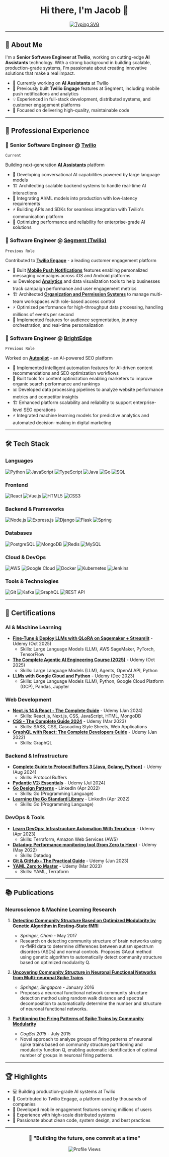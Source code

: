 <div align="center">

# Hi there, I'm Jacob 👋

[![Typing SVG](https://readme-typing-svg.herokuapp.com?font=Fira+Code&weight=500&size=24&pause=1000&color=2E9EF7&center=true&vCenter=true&width=600&lines=Senior+Software+Engineer+%40+Twilio;AI+%26+Full-Stack+Developer;Building+Scalable+Systems;Passionate+About+Technology)](https://git.io/typing-svg)

</div>

---

## 🚀 About Me

I'm a **Senior Software Engineer at Twilio**, working on cutting-edge **AI Assistants** technology. With a strong background in building scalable, production-grade systems, I'm passionate about creating innovative solutions that make a real impact.

- 🔭 Currently working on **AI Assistants** at Twilio
- 🌟 Previously built **Twilio Engage** features at Segment, including mobile push notifications and analytics
- 💡 Experienced in full-stack development, distributed systems, and customer engagement platforms
- 🎯 Focused on delivering high-quality, maintainable code

---

## 💼 Professional Experience

### 🏢 **Senior Software Engineer** @ [Twilio](https://www.twilio.com)
`Current`

Building next-generation **[AI Assistants](https://www.twilio.com/docs/alpha/ai-assistants)** platform
- 🤖 Developing conversational AI capabilities powered by large language models
- 🏗️ Architecting scalable backend systems to handle real-time AI interactions
- 🔌 Integrating AI/ML models into production with low-latency requirements
- ⚡ Building APIs and SDKs for seamless integration with Twilio's communication platform
- 🎯 Optimizing performance and reliability for enterprise-grade AI solutions

### 🏢 **Software Engineer** @ [Segment (Twilio)](https://segment.com)
`Previous Role`

Contributed to **[Twilio Engage](https://segment.com/docs/engage/)** - a leading customer engagement platform
- 📱 Built **[Mobile Push Notifications](https://segment.com/docs/engage/content/mobile-push/)** features enabling personalized messaging campaigns across iOS and Android platforms
- 📊 Developed **[Analytics](https://segment.com/docs/engage/analytics/)** and data visualization tools to help businesses track campaign performance and user engagement metrics
- 🏗️ Architected **[Organization and Permission Systems](https://segment.com/docs/engage/content/organization/)** to manage multi-team workspaces with role-based access control
- ⚡ Optimized performance for high-throughput data processing, handling millions of events per second
- 🔧 Implemented features for audience segmentation, journey orchestration, and real-time personalization

### 🏢 **Software Engineer** @ [BrightEdge](https://www.brightedge.com)
`Previous Role`

Worked on **[Autopilot](https://www.brightedge.com/products/autopilot)** - an AI-powered SEO platform
- 🤖 Implemented intelligent automation features for AI-driven content recommendations and SEO optimization workflows
- 🔧 Built tools for content optimization enabling marketers to improve organic search performance and rankings
- 📊 Developed data processing pipelines to analyze website performance metrics and competitor insights
- 🏗️ Enhanced platform scalability and reliability to support enterprise-level SEO operations
- ⚡ Integrated machine learning models for predictive analytics and automated decision-making in digital marketing

---

## 🛠️ Tech Stack

### Languages
![Python](https://img.shields.io/badge/Python-3776AB?style=for-the-badge&logo=python&logoColor=white)
![JavaScript](https://img.shields.io/badge/JavaScript-F7DF1E?style=for-the-badge&logo=javascript&logoColor=black)
![TypeScript](https://img.shields.io/badge/TypeScript-007ACC?style=for-the-badge&logo=typescript&logoColor=white)
![Java](https://img.shields.io/badge/Java-ED8B00?style=for-the-badge&logo=openjdk&logoColor=white)
![Go](https://img.shields.io/badge/Go-00ADD8?style=for-the-badge&logo=go&logoColor=white)
![SQL](https://img.shields.io/badge/SQL-4479A1?style=for-the-badge&logo=postgresql&logoColor=white)

### Frontend
![React](https://img.shields.io/badge/React-20232A?style=for-the-badge&logo=react&logoColor=61DAFB)
![Vue.js](https://img.shields.io/badge/Vue.js-35495E?style=for-the-badge&logo=vue.js&logoColor=4FC08D)
![HTML5](https://img.shields.io/badge/HTML5-E34F26?style=for-the-badge&logo=html5&logoColor=white)
![CSS3](https://img.shields.io/badge/CSS3-1572B6?style=for-the-badge&logo=css3&logoColor=white)

### Backend & Frameworks
![Node.js](https://img.shields.io/badge/Node.js-43853D?style=for-the-badge&logo=node.js&logoColor=white)
![Express.js](https://img.shields.io/badge/Express.js-404D59?style=for-the-badge&logo=express&logoColor=white)
![Django](https://img.shields.io/badge/Django-092E20?style=for-the-badge&logo=django&logoColor=white)
![Flask](https://img.shields.io/badge/Flask-000000?style=for-the-badge&logo=flask&logoColor=white)
![Spring](https://img.shields.io/badge/Spring-6DB33F?style=for-the-badge&logo=spring&logoColor=white)

### Databases
![PostgreSQL](https://img.shields.io/badge/PostgreSQL-316192?style=for-the-badge&logo=postgresql&logoColor=white)
![MongoDB](https://img.shields.io/badge/MongoDB-4EA94B?style=for-the-badge&logo=mongodb&logoColor=white)
![Redis](https://img.shields.io/badge/Redis-DC382D?style=for-the-badge&logo=redis&logoColor=white)
![MySQL](https://img.shields.io/badge/MySQL-005C84?style=for-the-badge&logo=mysql&logoColor=white)

### Cloud & DevOps
![AWS](https://img.shields.io/badge/AWS-232F3E?style=for-the-badge&logo=amazon-aws&logoColor=white)
![Google Cloud](https://img.shields.io/badge/Google_Cloud-4285F4?style=for-the-badge&logo=google-cloud&logoColor=white)
![Docker](https://img.shields.io/badge/Docker-2496ED?style=for-the-badge&logo=docker&logoColor=white)
![Kubernetes](https://img.shields.io/badge/Kubernetes-326CE5?style=for-the-badge&logo=kubernetes&logoColor=white)
![Jenkins](https://img.shields.io/badge/Jenkins-D24939?style=for-the-badge&logo=jenkins&logoColor=white)

### Tools & Technologies
![Git](https://img.shields.io/badge/Git-F05032?style=for-the-badge&logo=git&logoColor=white)
![Kafka](https://img.shields.io/badge/Apache_Kafka-231F20?style=for-the-badge&logo=apache-kafka&logoColor=white)
![GraphQL](https://img.shields.io/badge/GraphQL-E10098?style=for-the-badge&logo=graphql&logoColor=white)
![REST API](https://img.shields.io/badge/REST_API-009688?style=for-the-badge&logo=fastapi&logoColor=white)

---

## 📜 Certifications

### AI & Machine Learning
- **[Fine-Tune & Deploy LLMs with QLoRA on Sagemaker + Streamlit](https://www.udemy.com/certificate/UC-9b8ce4e2-e214-449f-a7c6-9c42a45d7b9d/)** - Udemy (Oct 2025)
  - Skills: Large Language Models (LLM), AWS SageMaker, PyTorch, TensorFlow
- **[The Complete Agentic AI Engineering Course (2025)](https://www.udemy.com/certificate/UC-f55b247b-073a-47d2-9533-b053ce872275/)** - Udemy (Oct 2025)
  - Skills: Large Language Models (LLM), Agents, OpenAI API, Python
- **[LLMs with Google Cloud and Python](https://www.ude.my/UC-fc626874-68fc-4c71-8573-288db04f3db8)** - Udemy (Dec 2023)
  - Skills: Large Language Models (LLM), Python, Google Cloud Platform (GCP), Pandas, Jupyter

### Web Development
- **[Next.js 14 & React - The Complete Guide](https://www.udemy.com/certificate/UC-40e80699-d1d9-4b00-8005-7ea52ffdc3fa/)** - Udemy (Jan 2024)
  - Skills: React.js, Next.js, CSS, JavaScript, HTML, MongoDB
- **[CSS - The Complete Guide 2024](https://www.udemy.com/certificate/UC-ba86f87f-7126-4724-8d03-8e3ea5de827c/)** - Udemy (Mar 2023)
  - Skills: SASS, CSS, Cascading Style Sheets, Web Applications
- **[GraphQL with React: The Complete Developers Guide](https://www.udemy.com/certificate/UC-d7b4cb80-29ea-447c-8d6b-de51c71602a6/)** - Udemy (Jan 2022)
  - Skills: GraphQL

### Backend & Infrastructure
- **[Complete Guide to Protocol Buffers 3 [Java, Golang, Python]](https://www.udemy.com/certificate/UC-fa373457-32a5-4498-b28c-4031ffe0b210/)** - Udemy (Aug 2024)
  - Skills: Protocol Buffers
- **[Pydantic V2: Essentials](https://www.udemy.com/certificate/UC-8f45a847-e70a-4b6f-91d2-1fc138107d74/)** - Udemy (Jul 2024)
- **[Go Design Patterns](https://www.linkedin.com/learning/certificates/7c982a5230fb1b565c1436a92783c89e93eac739b2d9e8e9fb264a9d70396696)** - LinkedIn (Apr 2022)
  - Skills: Go (Programming Language)
- **[Learning the Go Standard Library](https://www.linkedin.com/learning/certificates/9db0c8255295b06c2fef1801bfd48d9edce3b26f9d370abdd40bc96f291bff1b)** - LinkedIn (Apr 2022)
  - Skills: Go (Programming Language)

### DevOps & Tools
- **[Learn DevOps: Infrastructure Automation With Terraform](https://www.udemy.com/certificate/UC-5bfa5342-39fc-4dc4-8cf4-a1a6876c973b/)** - Udemy (Apr 2023)
  - Skills: Terraform, Amazon Web Services (AWS)
- **[Datadog: Performance monitoring tool (from Zero to Hero)](https://www.udemy.com/certificate/UC-38fa5fd8-bafa-447c-a7ce-bce1f7deec58/)** - Udemy (May 2022)
  - Skills: Datadog
- **[Git & GitHub - The Practical Guide](https://ude.my/UC-16ae9d32-5e42-433f-875f-83171ed40b30)** - Udemy (Jun 2023)
- **[YAML Zero to Master](https://www.udemy.com/certificate/UC-5babb328-73db-436a-957e-4d218adfcb5f/)** - Udemy (Mar 2023)
  - Skills: YAML, Terraform

---

## 📚 Publications

### Neuroscience & Machine Learning Research

1. **[Detecting Community Structure Based on Optimized Modularity by Genetic Algorithm in Resting-State fMRI](https://link.springer.com/chapter/10.1007/978-3-319-59081-3_53)**
   - *Springer, Cham* - May 2017
   - Research on detecting community structure of brain networks using rs-fMRI data to determine differences between autism spectrum disorders (ASDs) and normal controls. Proposes GAcut method using genetic algorithm to automatically detect community structure based on optimized modularity Q.

2. **[Uncovering Community Structure in Neuronal Functional Networks from Multi-neuronal Spike Trains](https://link.springer.com/chapter/10.1007/978-981-10-0207-6_104)**
   - *Springer, Singapore* - January 2016
   - Proposes a neuronal functional network community structure detection method using random walk distance and spectral decomposition to automatically determine the number and structure of neuronal functional networks.

3. **[Partitioning the Firing Patterns of Spike Trains by Community Modularity](https://mindmodeling.org/cogsci2015/papers/0251/paper0251.pdf)**
   - *CogSci 2015* - July 2015
   - Novel approach to analyze groups of firing patterns of neuronal spike trains based on community structure partitioning and modularity function Q, enabling automatic identification of optimal number of groups in neuronal firing patterns.

---

## 🏆 Highlights

- 💻 Building production-grade AI systems at Twilio
- 🚀 Contributed to Twilio Engage, a platform used by thousands of companies
- 📱 Developed mobile engagement features serving millions of users
- 🔧 Experience with high-scale distributed systems
- 🌟 Passionate about clean code, system design, and best practices

---

<div align="center">

### 💬 "Building the future, one commit at a time"

![Profile Views](https://komarev.com/ghpvc/?username=JacobHuang91&color=2E9EF7&style=flat-square)

</div>
